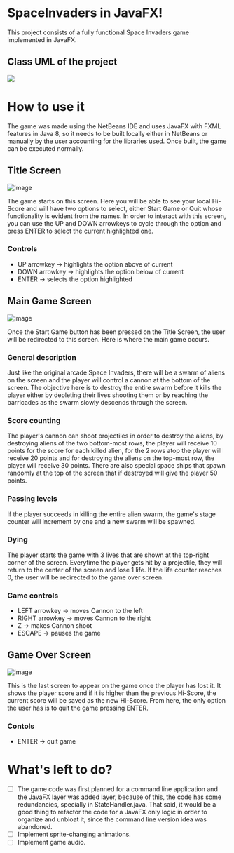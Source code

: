 # SpaceInvaders in JavaFX!

This project consists of a fully functional Space Invaders game implemented in JavaFX.

## Class UML of the project
![](ClassUML.png)

# How to use it

The game was made using the NetBeans IDE and uses JavaFX with FXML features in Java 8, so it needs to be built locally either in NetBeans or manually by the user accounting for the libraries used.
Once built, the game can be executed normally.

## Title Screen

![image](./screenshots/titlescreen.png)

The game starts on this screen. Here you will be able to see your local Hi-Score and will have two options to select, either Start Game or Quit whose functionality is evident from the names. 
In order to interact with this screen, you can use the UP and DOWN arrowkeys to cycle through the option and press ENTER to select the current highlighted one.

### Controls
- UP arrowkey -> highlights the option above of current
- DOWN arrowkey -> highlights the option below of current
- ENTER -> selects the option highlighted

## Main Game Screen

![image](./screenshots/gamescreen.png)

Once the Start Game button has been pressed on the Title Screen, the user will be redirected to this screen. Here is where the main game occurs.

### General description
Just like the original arcade Space Invaders, there will be a swarm of aliens on the screen and the player will control a cannon at the bottom of the screen. The objective here is to destroy the entire swarm before it kills the player either by depleting their lives shooting them or by reaching the barricades as the swarm slowly descends through the screen.

### Score counting
The player's cannon can shoot projectiles in order to destroy the aliens, by destroying aliens of the two bottom-most rows, the player will receive 10 points for the score for each killed alien, for the 2 rows atop the player will receive 20 points and for destroying the aliens on the top-most row, the player will receive 30 points.
There are also special space ships that spawn randomly at the top of the screen that if destroyed will give the player 50 points. 

### Passing levels
If the player succeeds in killing the entire alien swarm, the game's stage counter will increment by one and a new swarm will be spawned.

### Dying
The player starts the game with 3 lives that are shown at the top-right corner of the screen. Everytime the player gets hit by a projectile, they will return to the center of the screen and lose 1 life. If the life counter reaches 0, the user will be redirected to the game over screen.

### Game controls
- LEFT arrowkey -> moves Cannon to the left
- RIGHT arrowkey -> moves Cannon to the right
- Z -> makes Cannon shoot
- ESCAPE -> pauses the game

## Game Over Screen

![image](./screenshots/gameover.png)

This is the last screen to appear on the game once the player has lost it. It shows the player score and if it is higher than the previous Hi-Score, the current score will be saved as the new Hi-Score. From here, the only option the user has is to quit the game pressing ENTER.

### Contols
- ENTER -> quit game

# What's left to do?
- [ ] The game code was first planned for a command line application and the JavaFX layer was added layer, because of this, the code has some redundancies, specially in StateHandler.java. That said, it would be a good thing to refactor the code for a JavaFX only logic in order to organize and unbloat it, since the command line version idea was abandoned.
- [ ] Implement sprite-changing animations.
- [ ] Implement game audio.
